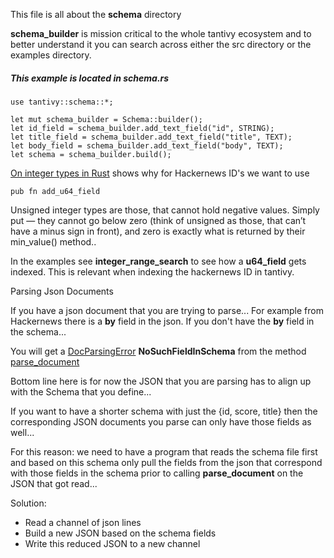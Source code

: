 
This file is all about the **schema** directory

**schema_builder** is mission critical to the whole tantivy ecosystem
and to better understand it you can search across either the src
directory or the examples directory.

##### This example is located in schema.rs

```
use tantivy::schema::*;

let mut schema_builder = Schema::builder();
let id_field = schema_builder.add_text_field("id", STRING);
let title_field = schema_builder.add_text_field("title", TEXT);
let body_field = schema_builder.add_text_field("body", TEXT);
let schema = schema_builder.build();
```

[On integer types in Rust](https://medium.com/@marcinbaraniecki/on-integer-types-in-rust-b3dc1b0a23d3) shows why for Hackernews ID's we want to use

```
pub fn add_u64_field
```

Unsigned integer types are those, that cannot hold negative values. Simply put — they cannot go below zero (think of unsigned as those, that can’t have a minus sign in front), and zero is exactly what is returned by their min_value() method..

In the examples see **integer_range_search** to see how a **u64_field** gets
indexed.  This is relevant when indexing the hackernews ID in tantivy.

Parsing Json Documents

If you have a json document that you are trying to parse...
For example from Hackernews there is a **by** field in the json.
If you don't have the **by** field in the schema...

You will get a
[DocParsingError](https://docs.rs/tantivy/0.11.1/tantivy/schema/enum.DocParsingError.html)
**NoSuchFieldInSchema**
from the method
[parse_document](https://docs.rs/tantivy/0.11.1/tantivy/schema/struct.Schema.html#method.parse_document)

Bottom line here is for now the JSON that you are parsing has to align
up with the Schema that you define...

If you want to have a shorter schema with just the {id, score, title}
then the corresponding JSON documents you parse can only have those
fields as well...

For this reason: we need to have a program that reads the schema file
first and based on this schema only pull the fields from the json that
correspond with those fields in the schema prior to calling **parse_document** on
the JSON that got read...

Solution:
* Read a channel of json lines
* Build a new JSON based on the schema fields
* Write this reduced JSON to a new channel
